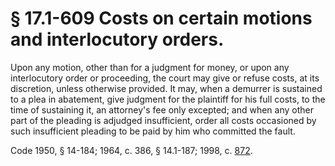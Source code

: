 # § 17.1-609 Costs on certain motions and interlocutory orders.

<p>Upon any motion, other than for a judgment for money, or upon any interlocutory order or proceeding, the court may give or refuse costs, at its discretion, unless otherwise provided. It may, when a demurrer is sustained to a plea in abatement, give judgment for the plaintiff for his full costs, to the time of sustaining it, an attorney's fee only excepted; and when any other part of the pleading is adjudged insufficient, order all costs occasioned by such insufficient pleading to be paid by him who committed the fault.</p><p>Code 1950, § 14-184; 1964, c. 386, § 14.1-187; 1998, c. <a href='http://lis.virginia.gov/cgi-bin/legp604.exe?981+ful+CHAP0872'>872</a>.</p>